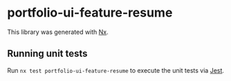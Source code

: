 # portfolio-ui-feature-resume

This library was generated with [Nx](https://nx.dev).

## Running unit tests

Run `nx test portfolio-ui-feature-resume` to execute the unit tests via [Jest](https://jestjs.io).

